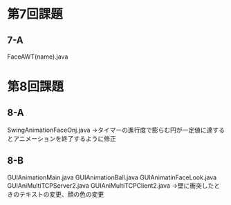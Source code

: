 # 第7回課題

## 7-A
FaceAWT(name).java

# 第8回課題

## 8-A
SwingAnimationFaceOnj.java
->タイマーの進行度で膨らむ円が一定値に達するとアニメーションを終了するように修正

## 8-B
GUIAnimationMain.java
GUIAnimationBall.java
GUIAnimatinFaceLook.java
GUIAniMultiTCPServer2.java
GUIAniMultiTCPClient2.java
->壁に衝突したときのテキストの変更、顔の色の変更